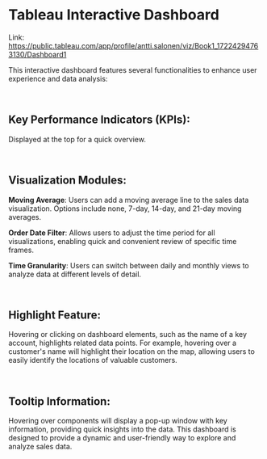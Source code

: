 # Tableau Interactive Dashboard

Link: https://public.tableau.com/app/profile/antti.salonen/viz/Book1_17224294763130/Dashboard1

This interactive dashboard features several functionalities to enhance user experience and data analysis:

<br>

## Key Performance Indicators (KPIs): 
Displayed at the top for a quick overview.

<br>

## Visualization Modules:

**Moving Average**: Users can add a moving average line to the sales data  visualization. Options include none, 7-day, 14-day, and 21-day moving        averages.

**Order Date Filter**: Allows users to adjust the time period for all visualizations, enabling quick and convenient review of specific time frames.

**Time Granularity**: Users can switch between daily and monthly views to analyze data at different levels of detail.

<br>

## Highlight Feature:
Hovering or clicking on dashboard elements, such as the name of a key account, highlights related data points. For example, hovering over a customer's name will highlight their location on the map, allowing users to easily identify the locations of valuable customers.

<br>

## Tooltip Information: 
Hovering over components will display a pop-up window with key information, providing quick insights into the data.
This dashboard is designed to provide a dynamic and user-friendly way to explore and analyze sales data.

